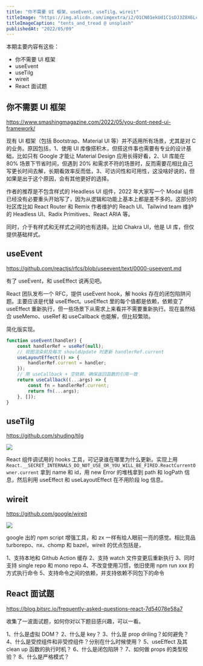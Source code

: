 ```yaml
---
title: "你不需要 UI 框架、useEvent、useTilg、wireit"
titleImage: "https://img.alicdn.com/imgextra/i2/O1CN01ekUd1C1sDJ3Z8X6Lc_!!6000000005732-0-tps-1629-1080.jpg"
titleImageCaption: "tents_and_tread @ unsplash"
publishedAt: "2022/05/09"
---
```


本期主要内容有这些：

- 你不需要 UI 框架
- useEvent
- useTilg
- wireit
- React 面试题

## 你不需要 UI 框架
https://www.smashingmagazine.com/2022/05/you-dont-need-ui-framework/

现有 UI 框架（包括 Bootstrap、Material UI 等）并不适用所有场景，尤其是对 C 的业务。原因包括，1、使用 UI 库像搭积木，但搭这件事也需要有专业的设计基础，比如只有 Google 才能让 Material Design 应用长得好看，2、UI 库能在 80% 场景下节省时间，但遇到 20% 和需求不符的场景时，反而需要花相比自己写更长时间去解，长期看效率反而低，3、可访问性和可用性，这没啥好说的，但如果是出于这个原因，会有其他更好的选择。

作者的推荐是不包含样式的 Headless UI 组件，2022 年大家写一个 Modal 组件已经没有必要重头开始写了，因为从逻辑和功能上基本上都是差不多的。这部分的社区库比如 React Router 和 Remix 作者维护的 Reach UI、Tailwind team 维护的 Headless UI、Radix Primitives、React ARIA 等。

同时，介于有样式和无样式之间的也有选择。比如 Chakra UI，他是 UI 库，但仅提供基础样式。

## useEvent
https://github.com/reactjs/rfcs/blob/useevent/text/0000-useevent.md

有了 useEvent，和 useEffect 说再见吧。

React 团队发布一个 RFC，提供 useEvent hook，解 hooks 存在的闭包陷阱问题。主要应该是代替 useEffect。useEffect 里的每个值都是依赖，依赖变了 useEffect 重新执行，但一些场景下从需求上来看并不需要重新执行。现在虽然结合 useMemo、useRef 和 useCallback 也能解，但比较繁琐。

简化版实现。

```ts
function useEvent(handler) {
    const handlerRef = useRef(null);
    // 视图渲染前及每次 shouldUpdate 时更新 handlerRef.current
    useLayoutEffect(() => {
        handlerRef.current = handler;
    });
    // 用 useCallback + 空依赖，确保返回函数的引用一致
    return useCallback((...args) => {
        const fn = handlerRef.current;
        return fn(...args);
    }, []);
}
```

## useTilg
https://github.com/shuding/tilg

![](https://img.alicdn.com/imgextra/i3/O1CN01LdI4Qx1F3RVot6Z3z_!!6000000000431-0-tps-1300-500.jpg)

React 组件调试用的 hooks 工具，可记录谁在哪里为什么更新。实现上用 `React.__SECRET_INTERNALS_DO_NOT_USE_OR_YOU_WILL_BE_FIRED.ReactCurrentOwner.current` 拿到 name 和 id，用 new Error 的堆栈拿到 path 和 logPath 信息，然后利用 useEffect 和 useLayoutEffect 在不用阶段 log 信息。

## wireit
https://github.com/google/wireit

![](https://img.alicdn.com/imgextra/i4/O1CN01XRb1mA1D59lFfnyrI_!!6000000000164-0-tps-300-83.jpg)

google 出的 npm script 增强工具，和 zx 一样有给人眼前一亮的感觉。相比竞品 turborepo、nx、chomp 和 bazel，wireit 的优点包括是，

1、支持本地和 Github Action 缓存
2、支持 watch 文件变更后重新执行
3、同时支持 single repo 和 mono repo
4、不改变使用习惯，依旧使用 npm run xxx 的方式执行命令
5、支持命令之间的依赖，并支持依赖不同包下的命令

## React 面试题
https://blog.bitsrc.io/frequently-asked-questions-react-7d54078e58a7

收集了一波面试题，如何你对以下题目感兴趣，可以一看。

1、什么是虚拟 DOM？
2、什么是 key？
3、什么是 prop driling？如何避免？
4、什么是受控组件和非受控组件？分别在什么时候使用？
5、useEffect 及其 clean up 函数的执行时机？
6、什么是闭包陷阱？
7、如何做 props 的类型校验？
8、什么是严格模式？

